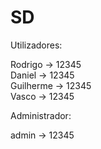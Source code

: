 # SD

Utilizadores:

Rodrigo -> 12345  
Daniel -> 12345  
Guilherme -> 12345  
Vasco -> 12345  
  

Administrador:  

admin -> 12345  
